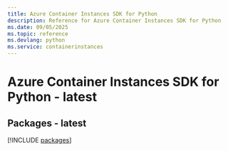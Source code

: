 ```yaml
---
title: Azure Container Instances SDK for Python
description: Reference for Azure Container Instances SDK for Python
ms.date: 09/05/2025
ms.topic: reference
ms.devlang: python
ms.service: containerinstances
---
```

# Azure Container Instances SDK for Python - latest
## Packages - latest
[!INCLUDE [packages](container-instances-index.md)]
